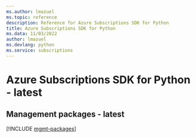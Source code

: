 ```yaml
---
ms.author: lmazuel
ms.topic: reference
description: Reference for Azure Subscriptions SDK for Python
title: Azure Subscriptions SDK for Python
ms.data: 11/03/2022
author: lmazuel
ms.devlang: python
ms.service: subscriptions
---
```

# Azure Subscriptions SDK for Python - latest

## Management packages - latest
[!INCLUDE [mgmt-packages](subscriptions-mgmt-index.md)]